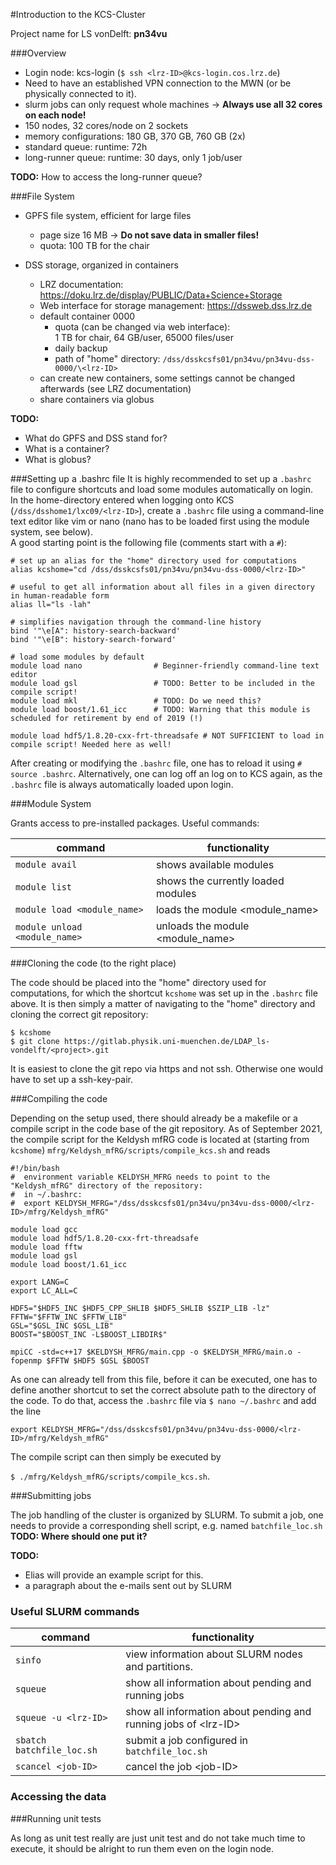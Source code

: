 #Introduction to the KCS-Cluster

Project name for LS vonDelft: **pn34vu**

###Overview

- Login node: kcs-login (`$ ssh <lrz-ID>@kcs-login.cos.lrz.de`)
- Need to have an established VPN connection to the MWN (or be physically connected to it).
- slurm jobs can only request whole machines -> **Always use all 32 cores on each node!**
- 150 nodes, 32 cores/node on 2 sockets
- memory configurations: 180 GB, 370 GB, 760 GB (2x)
- standard queue: runtime: 72h
- long-runner queue: runtime: 30 days, only 1 job/user

**TODO:** How to access the long-runner queue?


###File System

 - GPFS file system, efficient for large files 
   - page size 16 MB -> **Do not save data in smaller files!**
   - quota: 100 TB for the chair 
   

- DSS storage, organized in containers 
    - LRZ documentation:
      https://doku.lrz.de/display/PUBLIC/Data+Science+Storage
    - Web interface for storage management: https://dssweb.dss.lrz.de
    - default container 0000
      - quota (can be changed via web interface): \
      1 TB for chair, 64 GB/user, 65000 files/user
      - daily backup
      - path of "home" directory:
        `/dss/dsskcsfs01/pn34vu/pn34vu-dss-0000/\<lrz-ID>`
    - can create new containers, some settings cannot be changed afterwards (see LRZ
      documentation)
    - share containers via globus

**TODO:**
- What do GPFS and DSS stand for?
- What is a container?
- What is globus?

###Setting up a .bashrc file
It is highly recommended to set up a `.bashrc` file to configure shortcuts 
and load some modules automatically on login.\
In the home-directory entered when logging onto KCS (`/dss/dsshome1/lxc09/<lrz-ID>`), create a `.bashrc`
file using a command-line text editor like vim or nano (nano has to be loaded first using 
the module system, see below).\
A good starting point is the following file (comments start with a `#`):

```
# set up an alias for the "home" directory used for computations
alias kcshome="cd /dss/dsskcsfs01/pn34vu/pn34vu-dss-0000/<lrz-ID>"

# useful to get all information about all files in a given directory in human-readable form
alias ll="ls -lah"

# simplifies navigation through the command-line history
bind '"\e[A": history-search-backward'
bind '"\e[B": history-search-forward'

# load some modules by default
module load nano                # Beginner-friendly command-line text editor
module load gsl                 # TODO: Better to be included in the compile script!
module load mkl                 # TODO: Do we need this?
module load boost/1.61_icc      # TODO: Warning that this module is scheduled for retirement by end of 2019 (!)

module load hdf5/1.8.20-cxx-frt-threadsafe # NOT SUFFICIENT to load in compile script! Needed here as well!
```
After creating or modifying the `.bashrc` file, one has to reload it using `# source .bashrc`. 
Alternatively, one can log off an log on to KCS again, 
as the `.bashrc` file is always automatically loaded upon login.

###Module System

Grants access to pre-installed packages. Useful commands:

| command| functionality |
|----|---|
| `module avail` | shows available modules |
| `module list`  | shows the currently loaded modules |
| `module load <module_name>`  | loads the module \<module_name> |
| `module unload <module_name>`  | unloads the module \<module_name> |

###Cloning the code (to the right place)

The code should be placed into the "home" directory used for computations, for which the shortcut `kcshome`
was set up in the `.bashrc` file above. It is then simply a matter of navigating to the "home" 
directory and cloning the correct git repository:
```
$ kcshome
$ git clone https://gitlab.physik.uni-muenchen.de/LDAP_ls-vondelft/<project>.git
```
It is easiest to clone the git repo via https and not ssh. 
Otherwise one would have to set up a ssh-key-pair.



###Compiling the code

Depending on the setup used, there should already be a makefile or a compile script in the code base
of the git repository. As of September 2021, the compile script for the Keldysh mfRG code is located at
(starting from `kcshome`) `mfrg/Keldysh_mfRG/scripts/compile_kcs.sh` and reads

```
#!/bin/bash
#  environment variable KELDYSH_MFRG needs to point to the "Keldysh_mfRG" directory of the repository:
#  in ~/.bashrc:
#  export KELDYSH_MFRG="/dss/dsskcsfs01/pn34vu/pn34vu-dss-0000/<lrz-ID>/mfrg/Keldysh_mfRG"

module load gcc
module load hdf5/1.8.20-cxx-frt-threadsafe
module load fftw
module load gsl
module load boost/1.61_icc

export LANG=C
export LC_ALL=C

HDF5="$HDF5_INC $HDF5_CPP_SHLIB $HDF5_SHLIB $SZIP_LIB -lz"
FFTW="$FFTW_INC $FFTW_LIB"
GSL="$GSL_INC $GSL_LIB"
BOOST="$BOOST_INC -L$BOOST_LIBDIR$"

mpiCC -std=c++17 $KELDYSH_MFRG/main.cpp -o $KELDYSH_MFRG/main.o -fopenmp $FFTW $HDF5 $GSL $BOOST
```

As one can already tell from this file, before it can be executed, one has to define another shortcut
to set the correct absolute path to the directory of the code.
To do that, access the `.bashrc` file via `$ nano ~/.bashrc` and add the line 

`export KELDYSH_MFRG="/dss/dsskcsfs01/pn34vu/pn34vu-dss-0000/<lrz-ID>/mfrg/Keldysh_mfRG"`

The compile script can then simply be executed by 

`$ ./mfrg/Keldysh_mfRG/scripts/compile_kcs.sh`.

###Submitting jobs

The job handling of the cluster is organized by SLURM. To submit a job, one needs to provide 
a corresponding shell script, e.g. named `batchfile_loc.sh` **TODO: Where should one put it?**

**TODO:** 
- Elias will provide an example script for this.
- a paragraph about the e-mails sent out by SLURM

### Useful SLURM commands

| command| functionality |
|---|---|
| `sinfo` | view information about SLURM nodes and partitions.  |
| `squeue`  | show all information about pending and running jobs |
| `squeue -u <lrz-ID>`  | show all information about pending and running jobs of \<lrz-ID> |
| `sbatch batchfile_loc.sh`  | submit a job configured in `batchfile_loc.sh`  |
| `scancel <job-ID>`  | cancel the job \<job-ID> |

### Accessing the data

###Running unit tests

As long as unit test really are just unit test and do not take much time to execute, 
it should be alright to run them even on the login node. 